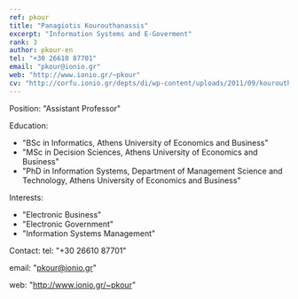 ```yaml
---
ref: pkour
title: "Panagiotis Kourouthanassis"
excerpt: "Information Systems and E-Goverment"
rank: 3
author: pkour-en
tel: "+30 26610 87701"
email: "pkour@ionio.gr"
web: "http://www.ionio.gr/~pkour"
cv: "http://corfu.ionio.gr/depts/di/wp-content/uploads/2011/09/kourouthanassis_cv_en_2011.pdf"
---
```


Position: "Assistant Professor"

Education:
  - "BSc in Informatics, Athens University of Economics and Business"
  - "MSc in Decision Sciences, Athens University of Economics and Business"
  - "PhD in Information Systems, Department of Management Science and Technology, Athens University of Economics and Business"
  
Interests:
  - "Electronic Business"
  - "Electronic Government"
  - "Information Systems Management"

Contact:
  tel: "+30 26610 87701"
  
  email: "pkour@ionio.gr"
  
  web: "http://www.ionio.gr/~pkour"
